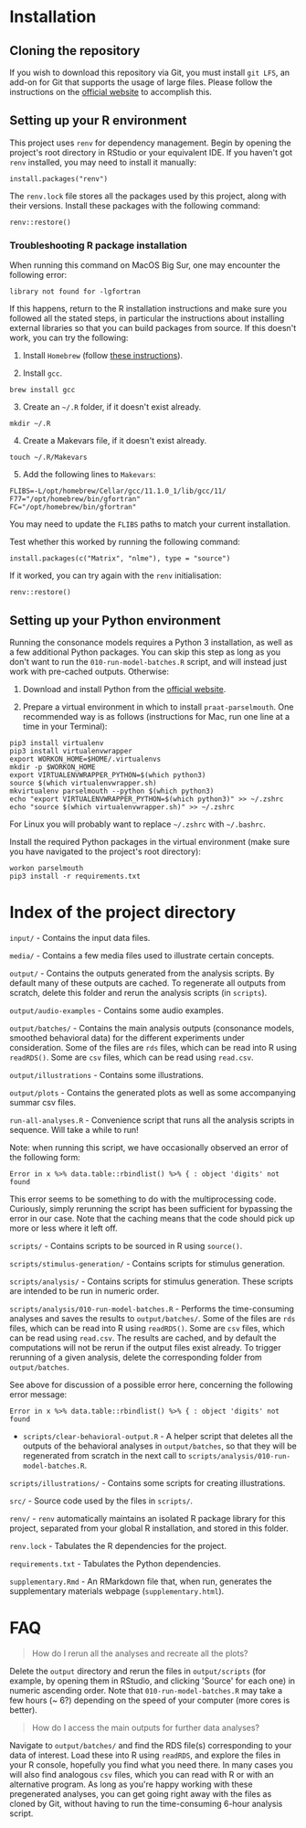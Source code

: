 # Installation

## Cloning the repository

If you wish to download this repository via Git, you must install 
`git LFS`, an add-on for Git that supports the usage of large files.
Please follow the instructions on the [official website](https://git-lfs.github.com/) 
to accomplish this.

## Setting up your R environment

This project uses `renv` for dependency management.
Begin by opening the project's root directory in RStudio or 
your equivalent IDE.
If you haven't got `renv` installed, you may need to install it manually:

```
install.packages("renv")
```

The `renv.lock` file stores all the packages used by this project,
along with their versions.
Install these packages with the following command:

```
renv::restore()
```

### Troubleshooting R package installation

When running this command on MacOS Big Sur, one may encounter the following 
error:

```
library not found for -lgfortran
```

If this happens, return to the R installation instructions and make sure
you followed all the stated steps, in particular the instructions
about installing external libraries so that you can build packages from source.
If this doesn't work, you can try the following:

1. Install `Homebrew` (follow [these instructions](https://brew.sh/)).

2. Install `gcc`.

```
brew install gcc
```

3. Create an `~/.R` folder, if it doesn't exist already.

```
mkdir ~/.R
```

4. Create a Makevars file, if it doesn't exist already.

```
touch ~/.R/Makevars
```

5. Add the following lines to `Makevars`:

```
FLIBS=-L/opt/homebrew/Cellar/gcc/11.1.0_1/lib/gcc/11/
F77="/opt/homebrew/bin/gfortran"
FC="/opt/homebrew/bin/gfortran"
```

You may need to update the `FLIBS` paths to match
your current installation.

Test whether this worked by running the following command:

```
install.packages(c("Matrix", "nlme"), type = "source")
```

If it worked, you can try again with the `renv` initialisation:

```
renv::restore()
```

## Setting up your Python environment

Running the consonance models requires a Python 3 installation,
as well as a few additional Python packages.
You can skip this step as long as you don't want to run the 
`010-run-model-batches.R` script, and will instead just work with
pre-cached outputs. Otherwise:

1. Download and install Python from the [official website](https://www.python.org/downloads/).

2. Prepare a virtual environment in which to install `praat-parselmouth`.
One recommended way is as follows (instructions for Mac, run one line at a time in your Terminal):

```
pip3 install virtualenv
pip3 install virtualenvwrapper
export WORKON_HOME=$HOME/.virtualenvs
mkdir -p $WORKON_HOME
export VIRTUALENVWRAPPER_PYTHON=$(which python3)
source $(which virtualenvwrapper.sh)
mkvirtualenv parselmouth --python $(which python3)
echo "export VIRTUALENVWRAPPER_PYTHON=$(which python3)" >> ~/.zshrc
echo "source $(which virtualenvwrapper.sh)" >> ~/.zshrc
```

For Linux you will probably want to replace `~/.zshrc` with `~/.bashrc`.

Install the required Python packages in the virtual environment
(make sure you have navigated to the project's root directory):

```
workon parselmouth
pip3 install -r requirements.txt
```

# Index of the project directory

`input/` - Contains the input data files.

`media/` - Contains a few media files used to illustrate
certain concepts.

`output/` - Contains the outputs generated from the analysis scripts.
By default many of these outputs are cached. To regenerate all outputs from 
scratch, delete this folder and rerun the analysis scripts (in `scripts`).

`output/audio-examples` - Contains some audio examples.

`output/batches/` - Contains the main analysis outputs 
(consonance models, smoothed behavioral data) for the different experiments
under consideration. Some of the files are `rds` files, which can be 
read into R using `readRDS()`. Some are `csv` files, which can be read 
using `read.csv`.

`output/illustrations` - Contains some illustrations.

`output/plots` - Contains the generated plots as well as some accompanying
summar csv files.

`run-all-analyses.R` - Convenience script that runs all the analysis 
scripts in sequence. Will take a while to run!

Note: when running this script, we have occasionally observed an error
of the following form:

```
Error in x %>% data.table::rbindlist() %>% { : object 'digits' not found 
```

This error seems to be something to do with the multiprocessing code.
Curiously, simply rerunning the script has been sufficient for bypassing
the error in our case. Note that the caching means that the code
should pick up more or less where it left off.

`scripts/` - Contains scripts to be sourced in R using `source()`.

`scripts/stimulus-generation/` - Contains scripts for stimulus generation.

`scripts/analysis/` - Contains scripts for stimulus generation.
These scripts are intended to be run in numeric order. 

`scripts/analysis/010-run-model-batches.R` - Performs the time-consuming
analyses and saves the results to `output/batches/`.
Some of the files are `rds` files, which can be 
read into R using `readRDS()`. Some are `csv` files, which can be read 
using `read.csv`.
The results are cached, and by default the computations will not be rerun
if the output files exist already. 
To trigger rerunning of a given analysis, delete the corresponding
folder from `output/batches`.

See above for discussion of a possible error here, concerning the following
error message:

```
Error in x %>% data.table::rbindlist() %>% { : object 'digits' not found
```

- `scripts/clear-behavioral-output.R` - A helper script that deletes all the 
outputs of the behavioral analyses in `output/batches`, so that they 
will be regenerated from scratch in the next call to 
`scripts/analysis/010-run-model-batches.R`.

`scripts/illustrations/` - Contains some scripts for creating illustrations.

`src/` - Source code used by the files in `scripts/`.

`renv/` - `renv` automatically maintains an isolated R package library 
for this project, separated from your global R installation,
and stored in this folder.

`renv.lock` - Tabulates the R dependencies for the project.

`requirements.txt` - Tabulates the Python dependencies.

`supplementary.Rmd` - An RMarkdown file that, when run, generates the supplementary
materials webpage (`supplementary.html`).

# FAQ

> How do I rerun all the analyses and recreate all the plots?

Delete the `output` directory and rerun the files in `output/scripts`
(for example, by opening them in RStudio, and clicking 'Source' for each one)
in numeric ascending order. Note that `010-run-model-batches.R` may take
a few hours (~ 6?) depending on the speed of your computer (more cores is better).

> How do I access the main outputs for further data analyses?

Navigate to `output/batches/` and find the RDS file(s) corresponding to your
data of interest. Load these into R using `readRDS`, and explore the files
in your R console, hopefully you find what you need there.
In many cases you will also find analogous `csv` files, which you can 
read with R or with an alternative program.
As long as you're happy working with these pregenerated analyses,
you can get going right away with the files as cloned by Git,
without having to run the time-consuming 6-hour analysis script.
